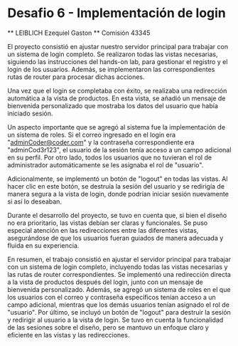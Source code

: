 # Desafio 6 - Implementación de login
** LEIBLICH Ezequiel Gaston
** Comisión 43345

El proyecto consistió en ajustar nuestro servidor principal para trabajar con un sistema de login completo. Se realizaron todas las vistas necesarias, siguiendo las instrucciones del hands-on lab, para gestionar el registro y el login de los usuarios. Además, se implementaron las correspondientes rutas de router para procesar dichas acciones.

Una vez que el login se completaba con éxito, se realizaba una redirección automática a la vista de productos. En esta vista, se añadió un mensaje de bienvenida personalizado que mostraba los datos del usuario que había iniciado sesión.

Un aspecto importante que se agregó al sistema fue la implementación de un sistema de roles. Si el correo ingresado en el login era "adminCoder@coder.com" y la contraseña correspondiente era "adminCod3r123", el usuario de la sesión tenía acceso a un campo adicional en su perfil. Por otro lado, todos los usuarios que no tuvieran el rol de administrador automáticamente se les asignaba el rol de "usuario".

Adicionalmente, se implementó un botón de "logout" en todas las vistas. Al hacer clic en este botón, se destruía la sesión del usuario y se redirigía de manera segura a la vista de login, donde podrían iniciar sesión nuevamente si así lo deseaban.

Durante el desarrollo del proyecto, se tuvo en cuenta que, si bien el diseño no era prioritario, las vistas debían ser claras y funcionales. Se puso especial atención en las redirecciones entre las diferentes vistas, asegurándose de que los usuarios fueran guiados de manera adecuada y fluida en su experiencia.

En resumen, el trabajo consistió en ajustar el servidor principal para trabajar con un sistema de login completo, incluyendo todas las vistas necesarias y las rutas de router correspondientes. Se implementó una redirección directa a la vista de productos después del login, junto con un mensaje de bienvenida personalizado. Además, se agregó un sistema de roles en el que los usuarios con el correo y contraseña específicos tenían acceso a un campo adicional, mientras que los demás usuarios tenían asignado el rol de "usuario". Por último, se incluyó un botón de "logout" para destruir la sesión y redirigir al usuario a la vista de login. Se tuvo en cuenta la funcionalidad de las sesiones sobre el diseño, pero se mantuvo un enfoque claro y eficiente en las vistas y las redirecciones.
